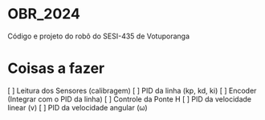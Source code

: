 # OBR_2024

Código e projeto do robô do SESI-435 de Votuporanga

# Coisas a fazer

[ ] Leitura dos Sensores (calibragem)
[ ] PID da linha (kp, kd, ki)
[ ] Encoder (Integrar com o PID da linha)
[ ] Controle da Ponte H
[ ] PID da velocidade linear (v)
[ ] PID da velocidade angular (ω)